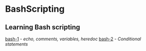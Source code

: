 # BashScripting
Learning Bash scripting
----
[bash-1](bashScripting/bash-1.sh) - _echo, comments, variables, heredoc_
[bash-2](bashScripting/bash-2.sh) - _Conditional statements_

